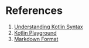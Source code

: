 # References 
1. [Understanding Kotlin Syntax](https://www.youtube.com/playlist?list=PL6nth5sRD25iv8jZrQWD-5dXgu56ae5m8)
2. [Kotlin Playground](https://play.kotlinlang.org/byExample/01_introduction/01_Hello%20world)
3. [Markdown Format](https://commonmark.org/help/tutorial/index.html)
